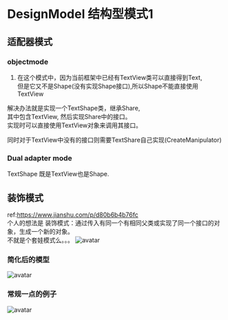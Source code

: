 # DesignModel 结构型模式1
## 适配器模式
### objectmode
1. 在这个模式中，因为当前框架中已经有TextView类可以直接得到Text,<br>
但是它又不是Shape(没有实现Shape接口),所以Shape不能直接使用TextView<br>

解决办法就是实现一个TextShape类，继承Share,<br>
其中包含TextView, 然后实现Share中的接口。<br>
实现时可以直接使用TextView对象来调用其接口。<br>

同时对于TextView中没有的接口则需要TextShare自己实现(CreateManipulator)<br>


### Dual adapter mode
TextShape 既是TextView也是Shape.

## 装饰模式
ref:https://www.jianshu.com/p/d80b6b4b76fc <br>
个人的想法是 装饰模式：通过传入有同一个有相同父类或实现了同一个接口的对象，生成一个新的对象。<br>
不就是个套娃模式么。。。
![avatar](https://upload-images.jianshu.io/upload_images/5408072-c93e14780f30af12.png?imageMogr2/auto-orient/strip|imageView2/2/w/628)

### 简化后的模型
![avatar](https://upload-images.jianshu.io/upload_images/5408072-75c32134d005d28c.png?imageMogr2/auto-orient/strip|imageView2/2/w/724)

### 常规一点的例子
![avatar](https://www.runoob.com/wp-content/uploads/2014/08/decorator_pattern_uml_diagram.jpg)


